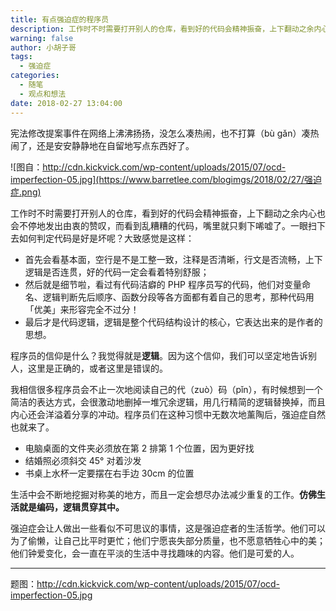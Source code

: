 ```yaml
---
title: 有点强迫症的程序员
description: 工作时不时需要打开别人的仓库，看到好的代码会精神振奋，上下翻动之余内心也会不停地发出由衷的赞叹，而看到乱糟糟的代码，嘴里就只剩下唏嘘了。
warning: false
author: 小胡子哥
tags:
  - 强迫症
categories:
  - 随笔
  - 观点和想法
date: 2018-02-27 13:04:00
---
```

宪法修改提案事件在网络上沸沸扬扬，没怎么凑热闹，也不打算（bù gǎn）凑热闹了，还是安安静静地在自留地写点东西好了。

![图自：http://cdn.kickvick.com/wp-content/uploads/2015/07/ocd-imperfection-05.jpg](https://www.barretlee.com/blogimgs/2018/02/27/强迫症.png)

工作时不时需要打开别人的仓库，看到好的代码会精神振奋，上下翻动之余内心也会不停地发出由衷的赞叹，而看到乱糟糟的代码，嘴里就只剩下唏嘘了。一眼扫下去如何判定代码是好是坏呢？大致感觉是这样：

- 首先会看基本面，空行是不是工整一致，注释是否清晰，行文是否流畅，上下逻辑是否连贯，好的代码一定会看着特别舒服；
- 然后就是细节啦，看过有代码洁癖的 PHP 程序员写的代码，他们对变量命名、逻辑判断先后顺序、函数分段等各方面都有着自己的思考，那种代码用「优美」来形容完全不过分！
- 最后才是代码逻辑，逻辑是整个代码结构设计的核心，它表达出来的是作者的思想。

程序员的信仰是什么？我觉得就是**逻辑**。因为这个信仰，我们可以坚定地告诉别人，这里是正确的，或者这里是错误的。

我相信很多程序员会不止一次地阅读自己的代（zuò）码（pǐn），有时候想到一个简洁的表达方式，会很激动地删掉一堆冗余逻辑，用几行精简的逻辑替换掉，而且内心还会洋溢着分享的冲动。程序员们在这种习惯中无数次地薰陶后，强迫症自然也就来了。

- 电脑桌面的文件夹必须放在第 2 排第 1 个位置，因为更好找
- 结婚照必须斜交 45° 对着沙发
- 书桌上水杯一定要摆在右手边 30cm 的位置

生活中会不断地挖掘对称美的地方，而且一定会想尽办法减少重复的工作。**仿佛生活就是编码，逻辑贯穿其中。**

强迫症会让人做出一些看似不可思议的事情，这是强迫症者的生活哲学。他们可以为了偷懒，让自己比平时更忙；他们宁愿丧失部分质量，也不愿意牺牲心中的美；他们钟爱变化，会一直在平淡的生活中寻找趣味的内容。他们是可爱的人。

---

题图：http://cdn.kickvick.com/wp-content/uploads/2015/07/ocd-imperfection-05.jpg